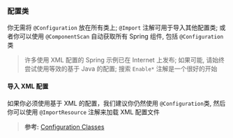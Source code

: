### 配置类
你无需将 `@Configuration` 放在所有类上; `@Import` 注解可用于导入其他配置类; 或者你可以使用 `@ComponentScan` 自动获取所有 Spring 组件, 包括 `@Configuration` 类
>许多使用 XML 配置的 Spring 示例已在 Internet 上发布; 如果可能, 请始终尝试使用等效的基于 Java 的配置; 搜索 `Enable*` 注解是一个很好的开始

#### 导入 XML 配置
如果你必须使用基于 XML 的配置，我们建议你仍然使用 `@Configuration`类, 然后你可以使用 `@ImportResource` 注解来加载 XML 配置文件

>**参考:**
[Configuration Classes](https://docs.spring.io/spring-boot/docs/2.1.3.RELEASE/reference/htmlsingle/#using-boot-configuration-classes)
